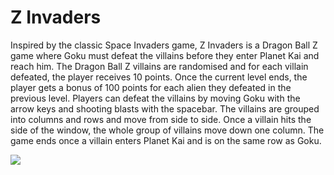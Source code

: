 # Z Invaders
Inspired by the classic Space Invaders game, Z Invaders is a Dragon Ball Z game where Goku must defeat the villains before they enter Planet Kai and reach him.
The Dragon Ball Z villains are randomised and for each villain defeated, the player receives 10 points. Once the current level ends, the player gets a bonus of 100 points for each alien they defeated in the previous level.
Players can defeat the villains by moving Goku with the arrow keys and shooting blasts with the spacebar.
The villains are grouped into columns and rows and move from side to side. Once a villain hits the side of the window, the whole group of villains move down one column. The game ends once a villain enters Planet Kai and is on the same row as Goku.

![](https://github.com/Albin04Sway/Z-Invaders/blob/main/Z%20Invaders/src/ZInvaders.gif)
